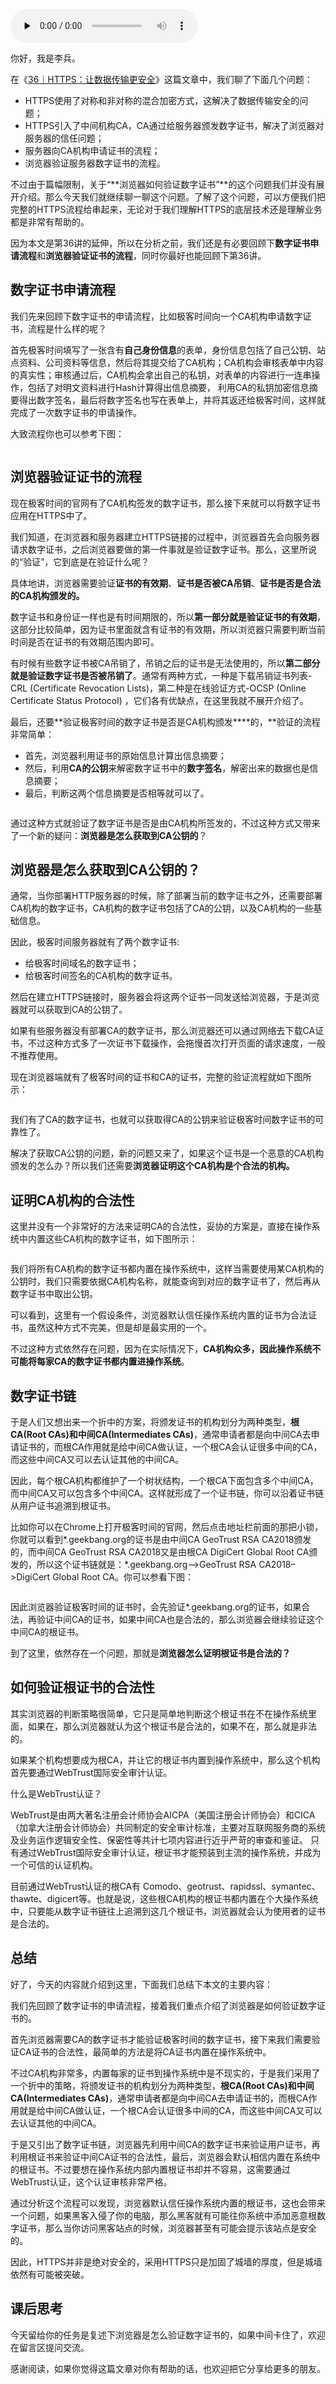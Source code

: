 <audio id="audio" title="加餐六｜HTTPS：浏览器如何验证数字证书？" controls="" preload="none"><source id="mp3" src="https://static001.geekbang.org/resource/audio/50/64/50aa22ae9f97ffa429e36f8993fef064.mp3"></audio>

你好，我是李兵。

在《[36｜HTTPS：让数据传输更安全](https://time.geekbang.org/column/article/156181)》这篇文章中，我们聊了下面几个问题：

- HTTPS使用了对称和非对称的混合加密方式，这解决了数据传输安全的问题；
- HTTPS引入了中间机构CA，CA通过给服务器颁发数字证书，解决了浏览器对服务器的信任问题；
- 服务器向CA机构申请证书的流程；
- 浏览器验证服务器数字证书的流程。

不过由于篇幅限制，关于“**浏览器如何验证数字证书”**的这个问题我们并没有展开介绍。那么今天我们就继续聊一聊这个问题。了解了这个问题，可以方便我们把完整的HTTPS流程给串起来，无论对于我们理解HTTPS的底层技术还是理解业务都是非常有帮助的。

因为本文是第36讲的延伸，所以在分析之前，我们还是有必要回顾下**数字证书申请流程**和**浏览器验证证书的流程**，同时你最好也能回顾下第36讲。

## 数字证书申请流程

我们先来回顾下数字证书的申请流程，比如极客时间向一个CA机构申请数字证书，流程是什么样的呢？

首先极客时间填写了一张含有**自己身份信息**的表单，身份信息包括了自己公钥、站点资料、公司资料等信息，然后将其提交给了CA机构；CA机构会审核表单中内容的真实性；审核通过后，CA机构会拿出自己的私钥，对表单的内容进行一连串操作，包括了对明文资料进行Hash计算得出信息摘要， 利用CA的私钥加密信息摘要得出数字签名，最后将数字签名也写在表单上，并将其返还给极客时间，这样就完成了一次数字证书的申请操作。

大致流程你也可以参考下图：

<img src="https://static001.geekbang.org/resource/image/f5/a6/f569c80f8f4b25b3bf384037813cdca6.png" alt="">

## 浏览器验证证书的流程

现在极客时间的官网有了CA机构签发的数字证书，那么接下来就可以将数字证书应用在HTTPS中了。

我们知道，在浏览器和服务器建立HTTPS链接的过程中，浏览器首先会向服务器请求数字证书，之后浏览器要做的第一件事就是验证数字证书。那么，这里所说的“验证”，它到底是在验证什么呢？

具体地讲，浏览器需要验证**证书的有效期**、**证书是否被CA吊销**、**证书是否<strong><strong>是**</strong>合法的CA机构颁发的。</strong>

数字证书和身份证一样也是有时间期限的，所以**第一部分就是验证证书的有效期**，这部分比较简单，因为证书里面就含有证书的有效期，所以浏览器只需要判断当前时间是否在证书的有效期范围内即可。

有时候有些数字证书被CA吊销了，吊销之后的证书是无法使用的，所以**第二部分就是验证数字证书是否被吊销了**。通常有两种方式，一种是下载吊销证书列表-CRL (Certificate Revocation Lists)，第二种是在线验证方式-OCSP (Online Certificate Status Protocol) ，它们各有优缺点，在这里我就不展开介绍了。

最后，还要**验证极客时间的数字证书是否是CA机构颁发****的，**验证的流程非常简单：

- 首先，浏览器利用证书的原始信息计算出信息摘要；
- 然后，利用**CA的公钥**来解密数字证书中的**数字签名**，解密出来的数据也是信息摘要；
- 最后，判断这两个信息摘要是否相等就可以了。

<img src="https://static001.geekbang.org/resource/image/ae/08/ae7dbe9f8785441721deb1f7b316f708.png" alt="">

通过这种方式就验证了数字证书是否是由CA机构所签发的，不过这种方式又带来了一个新的疑问：**浏览器是怎么获取到CA公钥的**？

## 浏览器是怎么获取到CA公钥的？

通常，当你部署HTTP服务器的时候，除了部署当前的数字证书之外，还需要部署CA机构的数字证书，CA机构的数字证书包括了CA的公钥，以及CA机构的一些基础信息。

因此，极客时间服务器就有了两个数字证书:

- 给极客时间域名的数字证书；
- 给极客时间签名的CA机构的数字证书。

然后在建立HTTPS链接时，服务器会将这两个证书一同发送给浏览器，于是浏览器就可以获取到CA的公钥了。

如果有些服务器没有部署CA的数字证书，那么浏览器还可以通过网络去下载CA证书，不过这种方式多了一次证书下载操作，会拖慢首次打开页面的请求速度，一般不推荐使用。

现在浏览器端就有了极客时间的证书和CA的证书，完整的验证流程就如下图所示：

<img src="https://static001.geekbang.org/resource/image/cb/d3/cb150e316f4847c71288a8df50bfebd3.png" alt="">

我们有了CA的数字证书，也就可以获取得CA的公钥来验证极客时间数字证书的可靠性了。

解决了获取CA公钥的问题，新的问题又来了，如果这个证书是一个恶意的CA机构颁发的怎么办？所以我们还需要**浏览器证明这个CA机构是个合法的机构。**

## 证明CA机构的合法性

这里并没有一个非常好的方法来证明CA的合法性，妥协的方案是，直接在操作系统中内置这些CA机构的数字证书，如下图所示：

<img src="https://static001.geekbang.org/resource/image/43/0b/43a732eb2ba47d06fbef20c515bd990b.png" alt="">

我们将所有CA机构的数字证书都内置在操作系统中，这样当需要使用某CA机构的公钥时，我们只需要依据CA机构名称，就能查询到对应的数字证书了，然后再从数字证书中取出公钥。

可以看到，这里有一个假设条件，浏览器默认信任操作系统内置的证书为合法证书，虽然这种方式不完美，但是却是最实用的一个。

不过这种方式依然存在问题，因为在实际情况下，**CA机构众多，因此操作系统不可能将每家CA的数字证书都内置进操作系统**。

## 数字证书链

于是人们又想出来一个折中的方案，将颁发证书的机构划分为两种类型，**根CA(Root CAs)<strong>和**中间CA(Intermediates CAs)</strong>，通常申请者都是向中间CA去申请证书的，而根CA作用就是给中间CA做认证，一个根CA会认证很多中间的CA，而这些中间CA又可以去认证其他的中间CA。

因此，每个根CA机构都维护了一个树状结构，一个根CA下面包含多个中间CA，而中间CA又可以包含多个中间CA。这样就形成了一个证书链，你可以沿着证书链从用户证书追溯到根证书。

比如你可以在Chrome上打开极客时间的官网，然后点击地址栏前面的那把小锁，你就可以看到*.geekbang.org的证书是由中间CA GeoTrust RSA CA2018颁发的，而中间CA GeoTrust RSA CA2018又是由根CA DigiCert Global Root CA颁发的，所以这个证书链就是：*.geekbang.org—&gt;GeoTrust RSA CA2018–&gt;DigiCert Global Root CA。你可以参看下图：

<img src="https://static001.geekbang.org/resource/image/10/b7/10616d8fc323d33bdecb09b503551cb7.png" alt="">

因此浏览器验证极客时间的证书时，会先验证*.geekbang.org的证书，如果合法，再验证中间CA的证书，如果中间CA也是合法的，那么浏览器会继续验证这个中间CA的根证书。

到了这里，依然存在一个问题，那就是**浏览器怎么证明根证书是合法的？**

## 如何验证根证书的合法性

其实浏览器的判断策略很简单，它只是简单地判断这个根证书在不在操作系统里面，如果在，那么浏览器就认为这个根证书是合法的，如果不在，那么就是非法的。

如果某个机构想要成为根CA，并让它的根证书内置到操作系统中，那么这个机构首先要通过WebTrust国际安全审计认证。

什么是WebTrust认证？

WebTrust是由两大著名注册会计师协会AICPA（美国注册会计师协会）和CICA（加拿大注册会计师协会）共同制定的安全审计标准，主要对互联网服务商的系统及业务运作逻辑安全性、保密性等共计七项内容进行近乎严苛的审查和鉴证。 只有通过WebTrust国际安全审计认证，根证书才能预装到主流的操作系统，并成为一个可信的认证机构。

目前通过WebTrust认证的根CA有 Comodo、geotrust、rapidssl、symantec、thawte、digicert等。也就是说，这些根CA机构的根证书都内置在个大操作系统中，只要能从数字证书链往上追溯到这几个根证书，浏览器就会认为使用者的证书是合法的。

## 总结

好了，今天的内容就介绍到这里，下面我们总结下本文的主要内容：

我们先回顾了数字证书的申请流程，接着我们重点介绍了浏览器是如何验证数字证书的。

首先浏览器需要CA的数字证书才能验证极客时间的数字证书，接下来我们需要验证CA证书的合法性，最简单的方法是将CA证书内置在操作系统中。

不过CA机构非常多，内置每家的证书到操作系统中是不现实的，于是我们采用了一个折中的策略，将颁发证书的机构划分为两种类型，**根CA(Root CAs)<strong>和**中间CA(Intermediates CAs)</strong>，通常申请者都是向中间CA去申请证书的，而根CA作用就是给中间CA做认证，一个根CA会认证很多中间的CA，而这些中间CA又可以去认证其他的中间CA。

于是又引出了数字证书链，浏览器先利用中间CA的数字证书来验证用户证书，再利用根证书来验证中间CA证书的合法性，最后，浏览器会默认相信内置在系统中的根证书。不过要想在操作系统内部内置根证书却并不容易，这需要通过WebTrust认证，这个认证审核非常严格。

通过分析这个流程可以发现，浏览器默认信任操作系统内置的根证书，这也会带来一个问题，如果黑客入侵了你的电脑，那么黑客就有可能往你系统中添加恶意根数字证书，那么当你访问黑客站点的时候，浏览器甚至有可能会提示该站点是安全的。

因此，HTTPS并非是绝对安全的，采用HTTPS只是加固了城墙的厚度，但是城墙依然有可能被突破。

## 课后思考

今天留给你的任务是复述下浏览器是怎么验证数字证书的，如果中间卡住了，欢迎在留言区提问交流。

感谢阅读，如果你觉得这篇文章对你有帮助的话，也欢迎把它分享给更多的朋友。



